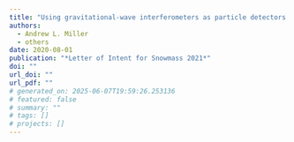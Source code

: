 ```yaml
---
title: "Using gravitational-wave interferometers as particle detectors to directly probe the existence of dark matter"
authors:
  - Andrew L. Miller
  - others
date: 2020-08-01
publication: "*Letter of Intent for Snowmass 2021*"
doi: ""
url_doi: ""
url_pdf: ""
# generated_on: 2025-06-07T19:59:26.253136
# featured: false
# summary: ""
# tags: []
# projects: []
---
```

